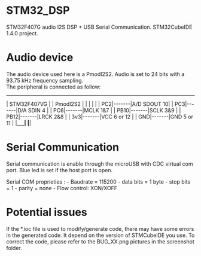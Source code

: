 # STM32_DSP
 
STM32F407G audio I2S DSP + USB Serial Communication. 
STM32CubeIDE 1.4.0 project.

Audio device
============

The audio device used here is a PmodI2S2.
Audio is set to 24 bits with a 93.75 kHz frequency sampling.  
The peripheral is connected as follow:
 _________________       ______________
 |  STM32F407VG  |       |  PmodI2S2  |
 |               |       |            |
 |            PC2|-------|A/D SDOUT 10|
 |            PC3|-------|D/A SDIN 4  |
 |            PC6|-------|MCLK 1&7    |
 |           PB10|-------|SCLK 3&9    |
 |           PB12|-------|LRCK 2&8    |
 |            3v3|-------|VCC 6 or 12 |
 |            GND|-------|GND 5 or 11 |
 |_______________|       |____________|
          
Serial Communication
====================

Serial communication is enable through the microUSB with CDC virtual com port.
Blue led is set if the host port is open.

Serial COM proprieties :
    - Baudrate = 115200
    - data bits = 1 byte
    - stop bits = 1
    - parity = none
    - Flow control: XON/XOFF


Potential issues
================
If the *.ioc file is used to modify/generate code, there may have some errors in the generated code.
It depend on the version of STMCubeIDE you use.
To correct the code, please refer to the BUG_XX.png pictures in the screenshot folder.
